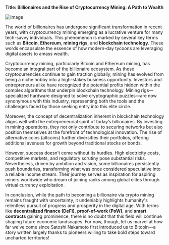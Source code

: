 **Title: Billionaires and the Rise of Cryptocurrency Mining: A Path to Wealth**

![Image](https://github.com/user-attachments/assets/b8266eee-691e-4ee1-99ef-bfa10d234fd4)

The world of billionaires has undergone significant transformation in recent years, with cryptocurrency mining emerging as a lucrative venture for many tech-savvy individuals. This phenomenon is marked by several key terms such as **Bitcoin**, **Ethereum**, **mining rigs**, and **blockchain technology**. These words encapsulate the essence of how modern-day tycoons are leveraging digital assets to amass wealth.

Cryptocurrency mining, particularly Bitcoin and Ethereum mining, has become an integral part of the billionaire ecosystem. As these cryptocurrencies continue to gain traction globally, mining has evolved from being a niche hobby into a high-stakes business opportunity. Investors and entrepreneurs alike have recognized the potential profits hidden within the complex algorithms that underpin blockchain technology. Mining rigs—specialized hardware designed to solve cryptographic puzzles—are now synonymous with this industry, representing both the tools and the challenges faced by those seeking entry into this elite circle.

Moreover, the concept of decentralization inherent in blockchain technology aligns well with the entrepreneurial spirit of today’s billionaires. By investing in mining operations, they not only contribute to securing networks but also position themselves at the forefront of technological innovation. The rise of alternative coins (altcoins) further diversifies their portfolios, offering additional avenues for growth beyond traditional stocks or bonds.

However, success doesn’t come without its hurdles. High electricity costs, competitive markets, and regulatory scrutiny pose substantial risks. Nevertheless, driven by ambition and vision, some billionaires persistently push boundaries, transforming what was once considered speculative into a reliable income stream. Their journey serves as inspiration for aspiring miners worldwide who dream of joining ranks among global elites through virtual currency exploitation.

In conclusion, while the path to becoming a billionaire via crypto mining remains fraught with uncertainty, it undeniably highlights humanity's relentless pursuit of progress and prosperity in the digital age. With terms like **decentralized finance (DeFi)**, **proof-of-work (PoW)**, and **smart contracts** gaining prominence, there is no doubt that this field will continue shaping future economic landscapes. For now, though, let us marvel at how far we’ve come since Satoshi Nakamoto first introduced us to Bitcoin—a story written largely thanks to pioneers willing to take bold steps toward uncharted territories!